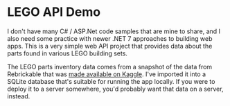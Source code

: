 # LEGO API Demo

I don't have many C# / ASP.Net code samples that are mine to share, and I also need some practice with newer .NET 7 approaches to building web apps. This is a very simple web API project that provides data about the parts found in various LEGO building sets.

The LEGO parts inventory data comes from a snapshot of the data from Rebrickable that was [made available on Kaggle](https://www.kaggle.com/datasets/rtatman/lego-database). I've imported it into a SQLite database that's suitable for running the app locally. If you were to deploy it to a server somewhere, you'd probably want that data on a server, instead.
